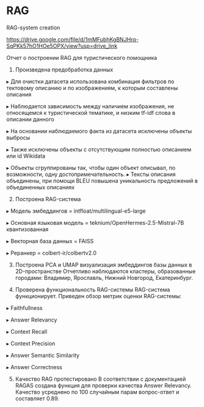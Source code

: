 # RAG
RAG-system creation 

https://drive.google.com/file/d/1mMFubhKgBNJHrq-SqPKk57hO1HOe5OPX/view?usp=drive_link

Отчет о построении RAG для туристического помощника

1. Произведена предобработка данных
   
▸ Для очистки датасета использована комбинация фильтров по тектовому описанию и по изображениям, к которым составлены описания

▸ Наблюдается зависимость между наличием изображения, не относящемся к туристической тематике, и низким tf-idf слова в описании данного

▸ На основании наблюдаемого факта из датасета исключены объекты выбросы

▸ Также исключены объекты с отсутствующим полностью описанием или id Wikidata

▸ Объекты сгруппированы так, чтобы один объект описывал, по возможности, одну достопримечательность. ▸ Тексты описания объединены, при помощи BLEU повышена уникальность предложений в объединенных описаниях

2. Построена RAG-система
   
▸ Модель эмбеддингов = intfloat/multilingual-e5-large

▸ Основная языковая модель = teknium/OpenHermes-2.5-Mistral-7B квантизованная

▸ Векторная база данных = FAISS

▸ Реранкер = colbert-ir/colbertv2.0

3. Построена PCA и UMAP визуализация эмбеддингов базы данных в 2D-пространстве
Отчетливо наблюдаются кластеры, образованные городами: Владимир, Ярославль, Нижний Новгород, Екатеринбург.

4. Проверена функциональность RAG-системы
RAG-система функционирует. Приведен обзор метрик оценки RAG-системы:

▸ Faithfullness

▸ Answer Relevancy

▸ Context Recall

▸ Context Precision

▸ Answer Semantic Similarity

▸ Answer Correctness

5. Качество RAG протестировано
В соответствии с документацией RAGAS cоздана функция для проверки качества Answer Relevancy. Качество усреднено по 100 случайным парам вопрос-ответ и составляет 0.89.
